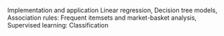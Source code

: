 Implementation and application Linear regression, Decision tree models, Association rules: Frequent itemsets and market-basket analysis, Supervised learning: Classification

